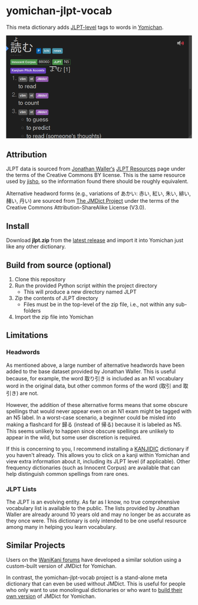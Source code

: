 # yomichan-jlpt-vocab

This meta dictionary adds
[JLPT-level](https://www.jlpt.jp/e/about/levelsummary.html) tags to
words in [Yomichan](https://foosoft.net/projects/yomichan/).

![N5 tag on the word 読む](example.png)

## Attribution

JLPT data is sourced from [Jonathan
Waller‘s](http://www.tanos.co.uk/contact/) [JLPT
Resources](http://www.tanos.co.uk/jlpt/) page under the terms of the
Creative Commons BY license. This is the same resource used by
[jisho](https://jisho.org/), so the information found there should be
roughly equivalent.

Alternative headword forms (e.g., variations of あかい: 赤い, 紅い,
朱い, 緋い, 赭い, 丹い) are sourced from [The JMDict
Project](https://www.edrdg.org/jmdict/j_jmdict.html) under the terms
of the Creative Commons Attribution-ShareAlike License (V3.0).

## Install

Download **jlpt.zip** from the [latest
release](https://github.com/stephenmk/yomichan-jlpt-vocab/releases/latest)
and import it into Yomichan just like any other dictionary.

## Build from source (optional)

1. Clone this repository
2. Run the provided Python script within the project directory
    - This will produce a new directory named JLPT
3. Zip the contents of JLPT directory
    - Files must be in the top-level of the zip file, i.e., not
      within any sub-folders
4. Import the zip file into Yomichan

## Limitations

### Headwords

As mentioned above, a large number of alternative headwords have been
added to the base dataset provided by Jonathan Waller. This is useful
because, for example, the word 取り引き is included as an N1
vocabulary word in the original data, but other common forms of the
word (取引 and 取引き) are not.

However, the addition of these alternative forms means that some
obscure spellings that would never appear even on an N1 exam might be
tagged with an N5 label. In a worst-case scenario, a beginner could be
misled into making a flashcard for 歸る (instead of 帰る) because it
is labeled as N5. This seems unlikely to happen since obscure
spellings are unlikely to appear in the wild, but some user discretion
is required.

If this is concerning to you, I recommend installing a
[KANJIDIC](https://foosoft.net/projects/yomichan/#dictionaries)
dictionary if you haven't already. This allows you to click on a kanji
within Yomichan and view extra information about it, including its
JLPT level (if applicable). Other frequency dictionaries (such as
Innocent Corpus) are available that can help distinguish common
spellings from rare ones.

### JLPT Lists

The JLPT is an evolving entity. As far as I know, no true
comprehensive vocabulary list is available to the public. The lists
provided by Jonathan Waller are already around 10 years old and may no
longer be as accurate as they once were. This dictionary is only
intended to be one useful resource among many in helping you learn
vocabulary.

## Similar Projects

Users on the [WaniKani
forums](https://community.wanikani.com/t/yomichan-and-wanikanijlpt-tags/37535)
have developed a similar solution using a custom-built version of
JMDict for Yomichan.

In contrast, the yomichan-jlpt-vocab project is a stand-alone meta
dictionary that can even be used without JMDict. This is useful for
people who only want to use monolingual dictionaries or who want to
[build their own
version](https://foosoft.net/projects/yomichan-import/) of JMDict for
Yomichan.
